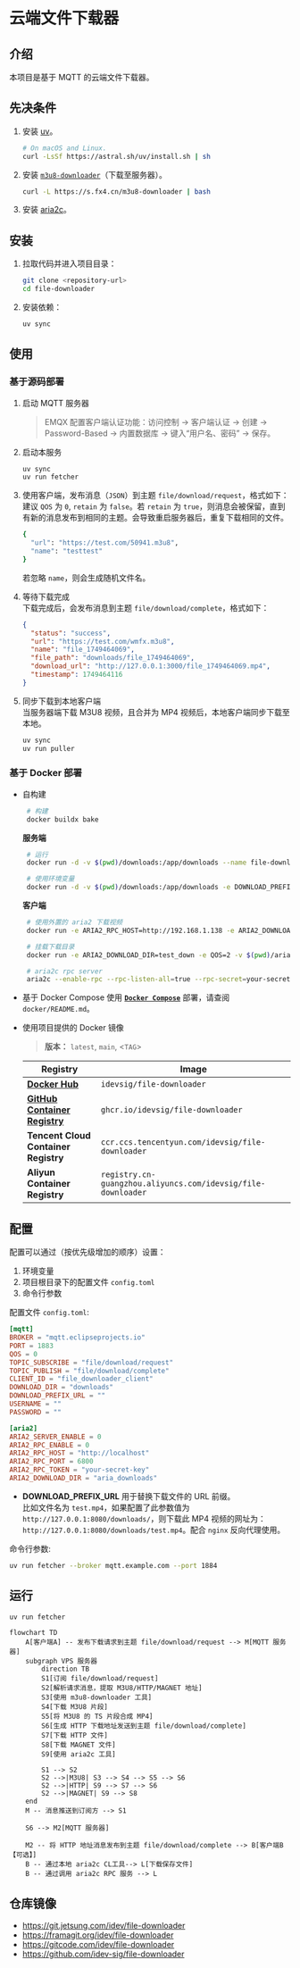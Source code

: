 # 云端文件下载器

## 介绍
本项目是基于 MQTT 的云端文件下载器。

## 先决条件
1. 安装 [uv](https://github.com/astral-sh/uv)。 
    ```bash
    # On macOS and Linux.
    curl -LsSf https://astral.sh/uv/install.sh | sh
    ```
2. 安装 [`m3u8-downloader`](https://github.com/forkdo/m3u8-downloader)（下载至服务器）。
    ```bash
    curl -L https://s.fx4.cn/m3u8-downloader | bash
    ```
3. 安装 [aria2c](https://github.com/aria2/aria2)。

## 安装

1. 拉取代码并进入项目目录：
   ```bash
   git clone <repository-url>
   cd file-downloader
   ```
2. 安装依赖：
   ```bash
   uv sync
   ```
   
## 使用

### 基于源码部署
1. 启动 MQTT 服务器
    > EMQX 配置客户端认证功能：访问控制 -> 客户端认证 -> 创建 -> Password-Based -> 内置数据库 -> 键入“用户名、密码” -> 保存。
2. 启动本服务
    ```bash
    uv sync
    uv run fetcher
    ```
3. 使用客户端，发布消息（`JSON`）到主题 `file/download/request`，格式如下：   
建议 `QOS` 为 `0`, `retain` 为 `false`。若 `retain` 为 `true`，则消息会被保留，直到有新的消息发布到相同的主题。会导致重启服务器后，重复下载相同的文件。
    ```bash
    {
      "url": "https://test.com/50941.m3u8",
      "name": "testtest"
    }
    ```
    若忽略 `name`，则会生成随机文件名。

4. 等待下载完成   
下载完成后，会发布消息到主题 `file/download/complete`，格式如下：
    ```json
    {
      "status": "success",
      "url": "https://test.com/wmfx.m3u8",
      "name": "file_1749464069",
      "file_path": "downloads/file_1749464069",
      "download_url": "http://127.0.0.1:3000/file_1749464069.mp4",
      "timestamp": 1749464116
    }
    ```

5. 同步下载到本地客户端   
  当服务器端下载 M3U8 视频，且合并为 MP4 视频后，本地客户端同步下载至本地。
    ```bash
    uv sync
    uv run puller    
    ```

### 基于 Docker 部署

- 自构建
    ```bash
     # 构建 
     docker buildx bake
    ```

    **服务端**
    ```bash
     # 运行
     docker run -d -v $(pwd)/downloads:/app/downloads --name file-downloader file-downloader:local

     # 使用环境变量
     docker run -d -v $(pwd)/downloads:/app/downloads -e DOWNLOAD_PREFIX_URL="http://127.0.0.1:8080/" --name file-downloader file-downloader:local
    ```

    **客户端**
    ```bash
     # 使用外置的 aria2 下载视频
     docker run -e ARIA2_RPC_HOST=http://192.168.1.138 -e ARIA2_DOWNLOAD_DIR=test_down -it file-downloader:local puller --qos 2 --aria2-rpc-token your-secret-key --aria2-rpc-enable 1 --aria2-rpc-download-dir test_download
    
     # 挂载下载目录
     docker run -e ARIA2_DOWNLOAD_DIR=test_down -e QOS=2 -v $(pwd)/aria2down:/app/test_down -it file-downloader:local puller

     # aria2c rpc server
     aria2c --enable-rpc --rpc-listen-all=true --rpc-secret=your-secret-key --dir=/downloads
    ```

- 基于 Docker Compose
使用 [**`Docker Compose`**](docker/README.md) 部署，请查阅 `docker/README.md`。

- 使用项目提供的 Docker 镜像

    > **版本：** `latest`, `main`, <`TAG`>

    | Registry                                                                                   | Image                                                  |
    | ------------------------------------------------------------------------------------------ | ------------------------------------------------------ |
    | [**Docker Hub**](https://hub.docker.com/r/idevsig/file-downloader/)                                | `idevsig/file-downloader`                                    |
    | [**GitHub Container Registry**](https://github.com/idev-sig/file-downloader/pkgs/container/file-downloader) | `ghcr.io/idevsig/file-downloader`                            |
    | **Tencent Cloud Container Registry**                                                       | `ccr.ccs.tencentyun.com/idevsig/file-downloader`             |
    | **Aliyun Container Registry**                                                              | `registry.cn-guangzhou.aliyuncs.com/idevsig/file-downloader` |

## 配置

配置可以通过（按优先级增加的顺序）设置：
1. 环境变量
2. 项目根目录下的配置文件 `config.toml` 
3. 命令行参数

配置文件 `config.toml`:
```toml
[mqtt]
BROKER = "mqtt.eclipseprojects.io"
PORT = 1883
QOS = 0
TOPIC_SUBSCRIBE = "file/download/request"
TOPIC_PUBLISH = "file/download/complete"
CLIENT_ID = "file_downloader_client"
DOWNLOAD_DIR = "downloads"
DOWNLOAD_PREFIX_URL = ""
USERNAME = ""
PASSWORD = ""

[aria2]
ARIA2_SERVER_ENABLE = 0
ARIA2_RPC_ENABLE = 0
ARIA2_RPC_HOST = "http://localhost"
ARIA2_RPC_PORT = 6800
ARIA2_RPC_TOKEN = "your-secret-key"
ARIA2_DOWNLOAD_DIR = "aria_downloads"
```

- **DOWNLOAD_PREFIX_URL** 用于替换下载文件的 URL 前缀。   
比如文件名为 `test.mp4`，如果配置了此参数值为 `http://127.0.0.1:8080/downloads/`，则下载此 MP4 视频的网址为：`http://127.0.0.1:8080/downloads/test.mp4`。配合 `nginx` 反向代理使用。

命令行参数:
```bash
uv run fetcher --broker mqtt.example.com --port 1884
```

## 运行

```bash
uv run fetcher
```

```mermaid
flowchart TD
    A[客户端A] -- 发布下载请求到主题 file/download/request --> M[MQTT 服务器]
    subgraph VPS 服务器
        direction TB
        S1[订阅 file/download/request]
        S2[解析请求消息，提取 M3U8/HTTP/MAGNET 地址]
        S3[使用 m3u8-downloader 工具]
        S4[下载 M3U8 片段]
        S5[将 M3U8 的 TS 片段合成 MP4]
        S6[生成 HTTP 下载地址发送到主题 file/download/complete]
        S7[下载 HTTP 文件]
        S8[下载 MAGNET 文件]
        S9[使用 aria2c 工具]
        
        S1 --> S2
        S2 -->|M3U8| S3 --> S4 --> S5 --> S6
        S2 -->|HTTP| S9 --> S7 --> S6
        S2 -->|MAGNET| S9 --> S8
    end
    M -- 消息推送到订阅方 --> S1

    S6 --> M2[MQTT 服务器]

    M2 -- 将 HTTP 地址消息发布到主题 file/download/complete --> B[客户端B【可选】]
    B -- 通过本地 aria2c CL工具--> L[下载保存文件]
    B -- 通过调用 aria2c RPC 服务 --> L
```

## 仓库镜像

- https://git.jetsung.com/idev/file-downloader
- https://framagit.org/idev/file-downloader
- https://gitcode.com/idev/file-downloader
- https://github.com/idev-sig/file-downloader
